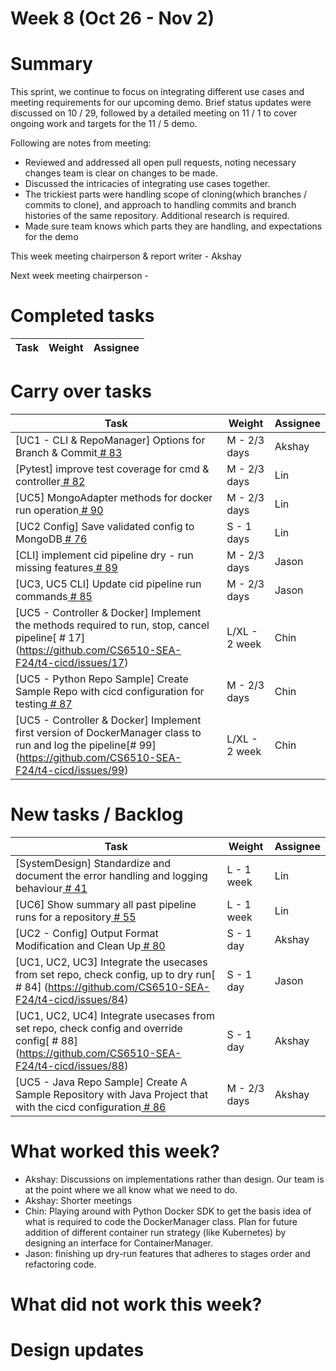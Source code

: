 # Week 8 (Oct 26 - Nov 2)

# Summary

This sprint, we continue to focus on integrating different use cases and meeting requirements for our upcoming demo. Brief status updates were discussed on 10 / 29, followed by a detailed meeting on 11 / 1 to cover ongoing work and targets for the 11 / 5 demo.

Following are notes from meeting:

- Reviewed and addressed all open pull requests, noting necessary changes team is clear on changes to be made.
- Discussed the intricacies of integrating use cases together.
- The trickiest parts were handling scope of cloning(which branches / commits to clone), and approach to handling commits and branch histories of the same repository. Additional research is required.
- Made sure team knows which parts they are handling, and expectations for the demo

This week meeting chairperson & report writer - Akshay

Next week meeting chairperson -

# Completed tasks

| Task           | Weight    | Assignee    |
|----------------|-----------|-------------|


# Carry over tasks

| Task                                                                                                                                                   | Weight        | Assignee |
|--------------------------------------------------------------------------------------------------------------------------------------------------------|---------------| -------- |
| [UC1 - CLI & RepoManager] Options for Branch & Commit[  # 83](https://github.com/CS6510-SEA-F24/t4-cicd/issues/83)                                     | M - 2/3 days  | Akshay   |
| [Pytest] improve test coverage for cmd & controller[  # 82](https://github.com/CS6510-SEA-F24/t4-cicd/issues/82)                                       | M - 2/3 days  | Lin      |
| [UC5] MongoAdapter methods for docker run operation[  # 90](https://github.com/CS6510-SEA-F24/t4-cicd/issues/90)                                       | M - 2/3 days  | Lin      |
| [UC2 Config] Save validated config to MongoDB[  # 76](https://github.com/CS6510-SEA-F24/t4-cicd/issues/76)                                             | S - 1 days    | Lin      |
| [CLI] implement cid pipeline dry - run missing features[  # 89](https://github.com/CS6510-SEA-F24/t4-cicd/issues/89)                                   | M - 2/3 days  | Jason    |
| [UC3, UC5 CLI] Update cid pipeline run commands[  # 85](https://github.com/CS6510-SEA-F24/t4-cicd/issues/85)                                           | M - 2/3 days  | Jason    |
| [UC5 - Controller & Docker] Implement the methods required to run, stop, cancel pipeline[  # 17] (https://github.com/CS6510-SEA-F24/t4-cicd/issues/17) | L/XL - 2 week | Chin     |
| [UC5 - Python Repo Sample] Create Sample Repo with cicd configuration for testing[  # 87](https://github.com/CS6510-SEA-F24/t4-cicd/issues/87)                      | M - 2/3 days | Chin     |
| [UC5 - Controller & Docker] Implement first version of DockerManager class to run and log the pipeline[# 99] (https://github.com/CS6510-SEA-F24/t4-cicd/issues/99) | L/XL - 2 week | Chin     |

# New tasks / Backlog

| Task                                                                                                                                                                | Weight       | Assignee |
|---------------------------------------------------------------------------------------------------------------------------------------------------------------------|--------------| -------- |
| [SystemDesign] Standardize and document the error handling and logging behaviour[  # 41](https://github.com/CS6510-SEA-F24/t4-cicd/issues/41)                       | L - 1 week   | Lin      |
| [UC6] Show summary all past pipeline runs for a repository[  # 55](https://github.com/CS6510-SEA-F24/t4-cicd/issues/55)                                             | L - 1 week   | Lin      |
| [UC2 - Config] Output Format Modification and Clean Up[  # 80](https://github.com/CS6510-SEA-F24/t4-cicd/issues/80)                                                 | S - 1 day    | Akshay   |
| [UC1, UC2, UC3] Integrate the usecases from set repo, check config, up to dry run[  # 84] (https://github.com/CS6510-SEA-F24/t4-cicd/issues/84)                     | S - 1 day    | Jason    |
| [UC1, UC2, UC4] Integrate usecases from set repo, check config and override config[  # 88] (https://github.com/CS6510-SEA-F24/t4-cicd/issues/88)                    | S - 1 day    | Akshay   |
| [UC5 - Java Repo Sample] Create A Sample Repository with Java Project that with the cicd configuration[  # 86](https://github.com/CS6510-SEA-F24/t4-cicd/issues/86) | M - 2/3 days | Akshay   |


# What worked this week?

- Akshay: Discussions on implementations rather than design. Our team is at the point where we all know what we need to do.
- Akshay: Shorter meetings
- Chin: Playing around with Python Docker SDK to get the basis idea of what is required to code the DockerManager class. Plan for future addition of different container run strategy (like Kubernetes) by designing an interface for ContainerManager.
- Jason: finishing up dry-run features that adheres to stages order and refactoring code.

# What did not work this week?


# Design updates

